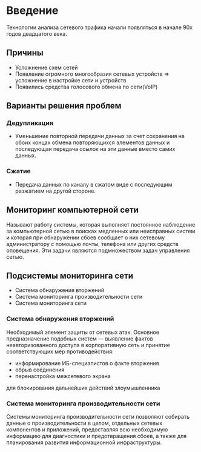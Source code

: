 # Введение 

 <p>Технологии анализа сетевого трафика начали появляться в начале 90х годов двадцатого века.</p>
 
## Причины
 
- Усложнение схем сетей
- Появление огромного многообразия сетевых устройств => усложнение в настройке сети и устройств
- Появились средства голосового обмена по сети(VoIP)

## Варианты решения проблем

### Дедупликация
 * Уменьшение повторной передачи данных за счет сохранения на обоих концах обмена повторяющихся элементов данных и последующая передача ссылок на эти данные вместо самих данных.
### Сжатие
 * Передача данных по каналу в сжатом виде с последующим разжатием на другой стороне.
## Мониторинг компьютерной сети
<p>
Называют работу системы, которая выполняет постоянное наблюдение за компьютерной сетью в поисках медленных или неисправных систем и которая при обнаружении сбоев сообщает о них сетевому администратору с помощью почты, телефона или других средств оповещения. Эти задачи являются подмножеством задач управления сетью.  
</p>

## Подсистемы мониторинга сети
* Система обнаружения вторжений
* Система мониторинга производительности сети
* Система мониторинга сети
 
 ### Система обнаружения вторжений
 
<p>Необходимый элемент защиты от сетевых атак. Основное предназначение подобных систем — выявление фактов неавторизованного доступа в корпоративную сеть и принятие соответствующих мер противодействия:</p> 

  * информирование ИБ-специалистов о факте вторжения
  * обрыв соединения
  * перенастройка межсетевого экрана 
  
<p>для блокирования дальнейших действий злоумышленника </p>

### Система мониторинга производительности сети
<p> Системы мониторинга производительности сети позволяют собирать данные о производительности в целом, отдельных сетевых компонентов и приложений, предоставляя всю необходимую информацию для диагностики и предотвращения сбоев, а также для планирования развития информационной инфраструктуры.</p>

